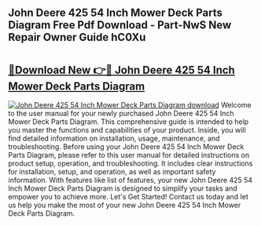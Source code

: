 ## John Deere 425 54 Inch Mower Deck Parts Diagram Free Pdf Download - Part-NwS New Repair Owner Guide hC0Xu

# <h2><a href="http://dfmbs2i.blite.top/?on=John+Deere+425+54+Inch+Mower+Deck+Parts+Diagram">🔗Download New 👉🔴 John Deere 425 54 Inch Mower Deck Parts Diagram</a></h2>

[![John Deere 425 54 Inch Mower Deck Parts Diagram download](https://i.imgur.com/lujVjoI.png)](http://dfmbs2i.blite.top/?on=John+Deere+425+54+Inch+Mower+Deck+Parts+Diagram)
Welcome to the user manual for your newly purchased John Deere 425 54 Inch Mower Deck Parts Diagram. This comprehensive guide is intended to help you master the functions and capabilities of your product. Inside, you will find detailed information on installation, usage, maintenance, and troubleshooting. Before using your John Deere 425 54 Inch Mower Deck Parts Diagram, please refer to this user manual for detailed instructions on product setup, operation, and troubleshooting. It includes clear instructions for installation, setup, and operation, as well as important safety information. With features like list of features, your new John Deere 425 54 Inch Mower Deck Parts Diagram is designed to simplify your tasks and empower you to achieve more. Let's Get Started! Contact us today and let us help you make the most of your new John Deere 425 54 Inch Mower Deck Parts Diagram.
